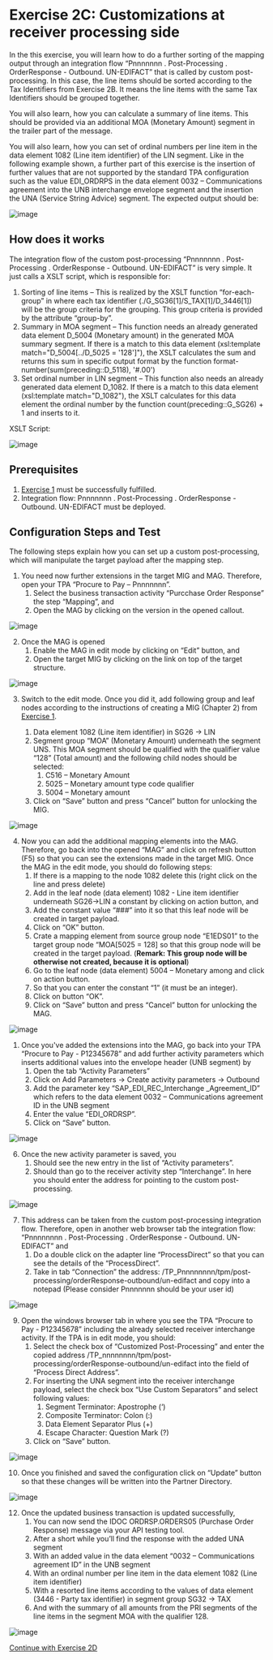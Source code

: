 # **Exercise 2C: Customizations at receiver processing side**


In the this exercise, you will learn how to do a further sorting of the mapping output through an integration flow “Pnnnnnnn . Post-Processing . OrderResponse - Outbound. UN-EDIFACT” that is called by custom post-processing.  In this case, the line items should be sorted according to the Tax Identifiers from Exercise 2B. It means the line items with the same Tax Identifiers should be grouped together. 

You will also learn, how you can calculate a summary of line items. This should be provided via an additional MOA (Monetary Amount) segment in the trailer part of the message. 

You will also learn, how you can set of ordinal numbers per line item in the data element 1082 (Line item identifier) of the LIN segment. Like in the following example shown, a further part of this exercise is the insertion of further values that are not supported by the standard TPA configuration such as the value EDI_ORDRPS in the data element 0032 – Communications agreement into the UNB interchange envelope segment and the insertion the UNA (Service String Advice) segment.
The expected output should be:

![image](assets/1.png)

## **How does it works**

The integration flow of the custom post-processing “Pnnnnnnn . Post-Processing . OrderResponse - Outbound. UN-EDIFACT” is very simple. It just calls a XSLT script, which is responsible for:

1. Sorting of line items – This is realized by the XSLT function “for-each-group” in where each tax identifier (./G_SG36[1]/S_TAX[1]/D_3446[1]) will be the group criteria for the grouping. This group criteria is provided by the attribute “group-by”.
2. Summary in MOA segment – This function needs an already generated data element D_5004 (Monetary amount) in the generated MOA summary segment. If there is a match to this data element (xsl:template match="D_5004[../D_5025 = '128']"), the XSLT calculates the sum and returns this sum in specific output format by the function format-number(sum(preceding::D_5118), '#.00')
3. Set ordinal number in LIN segment – This function also needs an already generated data element D_1082. If there is a match to this data element (xsl:template match="D_1082"), the XSLT calculates for this data element the ordinal number by the function count(preceding::G_SG26) + 1 and inserts to it.

XSLT Script:

![image](assets/2.png)

## **Prerequisites**

1.	[Exercise 1](https://github.com/SAP-samples/integration-suite-b2b-exercises-basic/tree/main/exercises/Ex01) must be successfully fulfilled.
2.	Integration flow: Pnnnnnnn . Post-Processing . OrderResponse - Outbound. UN-EDIFACT must be deployed.

## **Configuration Steps and Test**

The following steps explain how you can set up a custom post-processing, which will manipulate the target payload after the mapping step.

1.	You need now further extensions in the target MIG and MAG. Therefore, open your TPA “Procure to Pay – Pnnnnnnn”.
    1.	Select the business transaction activity “Purcchase Order Response” the step “Mapping”, and
    2.	Open the MAG by clicking on the version in the opened callout.

![image](assets/3.png)

2.	Once the MAG is opened
    1.	Enable the MAG in edit mode by clicking on “Edit” button, and
    2.	Open the target MIG by clicking on the link on top of the target structure.

![image](assets/4.png)

3.	Switch to the edit mode. Once you did it, add following group and leaf nodes according to the instructions of creating a MIG (Chapter 2) from [Exercise 1](https://github.com/SAP-samples/integration-suite-b2b-exercises-basic/tree/main/exercises/Ex01).

    1.	Data element 1082 (Line item identifier) in SG26 -> LIN
    2.	Segment group “MOA” (Monetary Amount) underneath the segment UNS. This MOA segment should be qualified with the qualifier value “128” (Total amount) and the following child nodes should be selected:
        1.	C516 – Monetary Amount
        2.	5025 – Monetary amount type code qualifier
        3.	5004 – Monetary amount
    3.	Click on “Save” button and press “Cancel” button for unlocking the MIG.

![image](assets/5.png)

4.	Now you can add the additional mapping elements into the MAG. Therefore, go back into the opened “MAG” and click on refresh button (F5) so that you can see the extensions made in the target MIG. Once the MAG in the edit mode, you should do following steps:
    1.	If there is a mapping to the node 1082 delete this (right click on the line and press delete)
    2.	Add in the leaf node (data element) 1082 - Line item identifier underneath SG26->LIN a constant by clicking on action button, and
    3.	Add the constant value “###” into it so that this leaf node will be created in target payload.
    4.	Click on “OK” button.
    5.	Crate a mapping element from source group node “E1EDS01” to the target group node “MOA[5025 = 128] so that this group node will be created in the target payload.
    (**Remark: This group node will be otherwise not created, because it is optional**)
    6.	Go to the leaf node (data element) 5004 – Monetary among and click on action button.
    7.	So that you can enter the constant “1” (it must be an integer).
    8.	Click on button “OK”.
    9.	Click on “Save” button and press “Cancel” button for unlocking the MAG.

![image](assets/6.png)

1. Once you've added the extensions into the MAG, go back into your TPA “Procure to Pay - P12345678” and add further activity parameters which inserts additional values into the envelope header (UNB segment) by 
    1.	Open the tab “Activity Parameters”
    2.	Click on Add Parameters -> Create activity parameters  -> Outbound
    3.	Add the parameter key “SAP_EDI_REC_Interchange _Agreement_ID” which refers to the data element 0032 – Communications agreement ID in the UNB segment
    4.	Enter the value “EDI_ORDRSP”.
    5.	Click on “Save” button.

![image](assets/7.png)

6.	Once the new activity parameter is saved, you 
    1.	Should see the new entry in the list of “Activity parameters”. 
    2.	Should than go to the receiver activity step “Interchange”. In here you should enter the address for pointing to the custom post-processing.

![image](assets/8.png)

7.	This address can be taken from the custom post-processing integration flow. Therefore, open in another web browser tab the integration flow: “Pnnnnnnnn . Post-Processing . OrderResponse - Outbound. UN-EDIFACT” and 
    1.	Do a double click on the adapter line “ProcessDirect” so that you can see the details of the “ProcessDirect”.
    2.	Take in tab “Connection” the address: /TP_Pnnnnnnnn/tpm/post-processing/orderResponse-outbound/un-edifact and copy into a notepad (Please consider Pnnnnnnn should be your user id)

![image](assets/9.png)

9.	Open the windows browser tab  in where you see the TPA “Procure to Pay - P12345678” including the already selected receiver interchange activity. If the TPA is in edit mode, you should:
    1.	Select the check box of “Customized Post-Processing” and enter the copied address /TP_nnnnnnnn/tpm/post-processing/orderResponse-outbound/un-edifact into the field of “Process Direct Address”.
    2.	For inserting the UNA segment into the receiver interchange payload, select the check box “Use Custom Separators” and select following values:
        1.	Segment Terminator: Apostrophe (‘)
        2.	Composite Terminator: Colon (:)
        3.	Data Element Separator Plus (+)
        4.	Escape Character: Question Mark (?)
    3.	Click on “Save” button.

![image](assets/10.png)

10.	Once you finished and saved the configuration click on “Update” button so that these changes will be written into the Partner Directory.

![image](assets/11.png)

12.	Once the updated business transaction is updated successfully, 
    1.	You can now send the IDOC ORDRSP.ORDERS05 (Purchase Order Response) message via your API testing tool.
    2.	After a short while you’ll find the response with the added UNA segment
    3.	With an added value in the data element “0032 – Communications agreement ID” in the UNB segment
    4.	With an ordinal number per line item in the data element 1082 (Line item identifier)
    5.	With a resorted line items according to the values of data element (3446 - Party tax identifier) in segment group SG32 -> TAX
    6.	And with the summary of all amounts from the PRI segments of the line items in the segment MOA with the qualifier 128.

![image](assets/12.png)

[Continue with Exercise 2D](../Exercise%202D/README.md)
